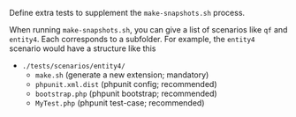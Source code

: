 Define extra tests to supplement the `make-snapshots.sh` process.

When running `make-snapshots.sh`, you can give a list of scenarios like `qf`
and `entity4`.  Each corresponds to a subfolder.  For example, the `entity4`
scenario would have a structure like this

* `./tests/scenarios/entity4/`
    * `make.sh` (generate a new extension; mandatory)
    * `phpunit.xml.dist` (phpunit config; recommended)
    * `bootstrap.php` (phpunit bootstrap; recommended)
    * `MyTest.php` (phpunit test-case; recommended)

